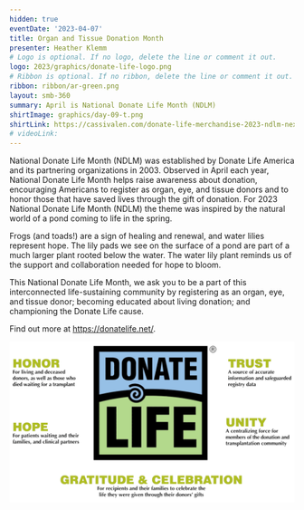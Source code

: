 ```yaml
---
hidden: true
eventDate: '2023-04-07'
title: Organ and Tissue Donation Month
presenter: Heather Klemm
# Logo is optional. If no logo, delete the line or comment it out.
logo: 2023/graphics/donate-life-logo.png
# Ribbon is optional. If no ribbon, delete the line or comment it out.
ribbon: ribbon/ar-green.png
layout: smb-360
summary: April is National Donate Life Month (NDLM)
shirtImage: graphics/day-09-t.png
shirtLink: https://cassivalen.com/donate-life-merchandise-2023-ndlm-next-level-shirt?product=unisex-standard-t-shirt&variant_key=royal-s&color=royal&size=s&gclid=Cj0KCQjwuLShBhC_ARIsAFod4fKv6yv6YDoWAenkOM5BDrk4WevIpxHkvRwaKk5moZuOvlnSplqgJ_oaAg9QEALw_wcB
# videoLink:
---
```


National Donate Life Month (NDLM) was established by Donate Life America and its partnering organizations in 2003. Observed in April each year, National Donate Life Month helps raise awareness about donation, encouraging Americans to register as organ, eye, and tissue donors and to honor those that have saved lives through the gift of donation. For 2023 National Donate Life Month (NDLM) the theme was inspired by the natural world of a pond coming to life in the spring.

Frogs (and toads!) are a sign of healing and renewal, and water lilies represent hope. The lily pads we see on the surface of a pond are part of a much larger plant rooted below the water. The water lily plant reminds us of the support and collaboration needed for hope to bloom.

This National Donate Life Month, we ask you to be a part of this interconnected life-sustaining community by registering as an organ, eye, and tissue donor; becoming educated about living donation; and championing the Donate Life cause.

Find out more at https://donatelife.net/.


<img src="graphics/donate-life-pic-01.png" class="Maw(100%)">

